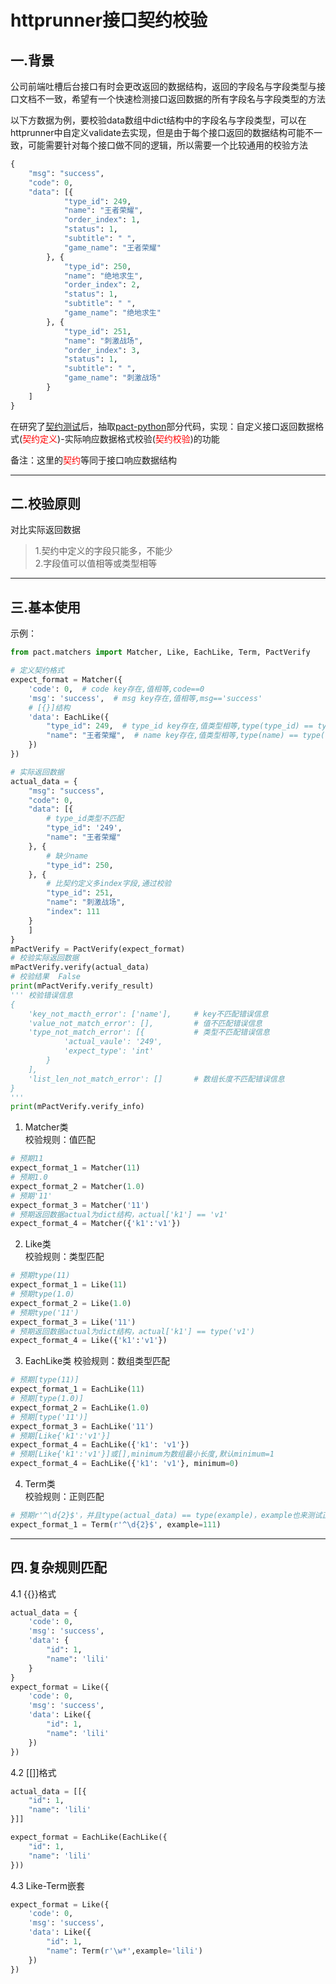# httprunner接口契约校验
## 一.背景
公司前端吐槽后台接口有时会更改返回的数据结构，返回的字段名与字段类型与接口文档不一致，希望有一个快速检测接口返回数据的所有字段名与字段类型的方法  

以下方数据为例，要校验data数组中dict结构中的字段名与字段类型，可以在httprunner中自定义validate去实现，但是由于每个接口返回的数据结构可能不一致，可能需要针对每个接口做不同的逻辑，所以需要一个比较通用的校验方法
```python
{
	"msg": "success",
	"code": 0,
	"data": [{
			"type_id": 249,
			"name": "王者荣耀",
			"order_index": 1,
			"status": 1,
			"subtitle": " ",
			"game_name": "王者荣耀"
		}, {
			"type_id": 250,
			"name": "绝地求生",
			"order_index": 2,
			"status": 1,
			"subtitle": " ",
			"game_name": "绝地求生"
		}, {
			"type_id": 251,
			"name": "刺激战场",
			"order_index": 3,
			"status": 1,
			"subtitle": " ",
			"game_name": "刺激战场"
		}
	]
}

```

在研究了[契约测试](https://www.pact.net.cn/documentation/what_is_pact.html)后，抽取[pact-python](https://github.com/pact-foundation/pact-python)部分代码，实现：自定义接口返回数据格式(<font color="RED">契约定义</font>)-实际响应数据格式校验(<font color="RED">契约校验</font>)的功能

备注：这里的<font color="RED">契约</font>等同于接口响应数据结构  

-------------
## 二.校验原则

对比实际返回数据  
>1.契约中定义的字段只能多，不能少  
>2.字段值可以值相等或类型相等


-------------

## 三.基本使用
示例：
```python
from pact.matchers import Matcher, Like, EachLike, Term, PactVerify

# 定义契约格式
expect_format = Matcher({
    'code': 0,  # code key存在,值相等,code==0
    'msg': 'success',  # msg key存在,值相等,msg=='success'
    # [{}]结构
    'data': EachLike({
        "type_id": 249,  # type_id key存在,值类型相等,type(type_id) == type(249)
        "name": "王者荣耀",  # name key存在,值类型相等,type(name) == type("王者荣耀")
    })
})

# 实际返回数据
actual_data = {
    "msg": "success",
    "code": 0,
    "data": [{
        # type_id类型不匹配
        "type_id": '249',
        "name": "王者荣耀"
    }, {
        # 缺少name
        "type_id": 250,
    }, {
        # 比契约定义多index字段,通过校验
        "type_id": 251,
        "name": "刺激战场",
        "index": 111
    }
    ]
}
mPactVerify = PactVerify(expect_format)
# 校验实际返回数据
mPactVerify.verify(actual_data)
# 校验结果  False
print(mPactVerify.verify_result)
''' 校验错误信息
{
	'key_not_macth_error': ['name'],     # key不匹配错误信息
	'value_not_match_error': [],         # 值不匹配错误信息
	'type_not_match_error': [{           # 类型不匹配错误信息
			'actual_vaule': '249',
			'expect_type': 'int'
		}
	],
	'list_len_not_match_error': []       # 数组长度不匹配错误信息
}
'''
print(mPactVerify.verify_info)
```

1. Matcher类  
校验规则：值匹配
```python
# 预期11
expect_format_1 = Matcher(11)
# 预期1.0
expect_format_2 = Matcher(1.0)
# 预期'11'
expect_format_3 = Matcher('11')
# 预期返回数据actual为dict结构，actual['k1'] == 'v1'
expect_format_4 = Matcher({'k1':'v1'})
```  
2. Like类  
校验规则：类型匹配
```python
# 预期type(11)
expect_format_1 = Like(11)
# 预期type(1.0)
expect_format_2 = Like(1.0)
# 预期type('11')
expect_format_3 = Like('11')
# 预期返回数据actual为dict结构，actual['k1'] == type('v1')
expect_format_4 = Like({'k1':'v1'})
```
3. EachLike类
校验规则：数组类型匹配
```python
# 预期[type(11)]
expect_format_1 = EachLike(11)
# 预期[type(1.0)]
expect_format_2 = EachLike(1.0)
# 预期[type('11')]
expect_format_3 = EachLike('11')
# 预期[Like{'k1':'v1'}]
expect_format_4 = EachLike({'k1': 'v1'})
# 预期[Like{'k1':'v1'}]或[],minimum为数组最小长度,默认minimum=1
expect_format_4 = EachLike({'k1': 'v1'}, minimum=0)
```

4. Term类  
校验规则：正则匹配
```python
# 预期r'^\d{2}$'，并且type(actual_data) == type(example)，example也来测试正则表达式
expect_format_1 = Term(r'^\d{2}$', example=111)
```

-------------

## 四.复杂规则匹配
4.1 {{}}格式
```python
actual_data = {
    'code': 0,
    'msg': 'success',
    'data': {
        "id": 1,
        "name": 'lili'
    }
}
expect_format = Like({
    'code': 0,
    'msg': 'success',
    'data': Like({
        "id": 1,
        "name": 'lili'
    })
})
```
4.2 [[]]格式
```python
actual_data = [[{
    "id": 1,
    "name": 'lili'
}]]

expect_format = EachLike(EachLike({
    "id": 1,
    "name": 'lili'
}))

```
4.3 Like-Term嵌套
```python
expect_format = Like({
    'code': 0,
    'msg': 'success',
    'data': Like({
        "id": 1,
        "name": Term(r'\w*',example='lili')
    })
})
```
